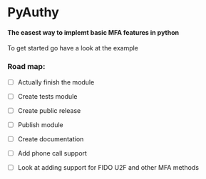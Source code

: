 # PyAuthy
#### The easest way to implemt basic MFA features in python

To get started go have a look at the example


### Road map:
 - [ ] Actually finish the module
 - [ ] Create tests module 
 - [ ] Create public release
 - [ ] Publish module
 - [ ] Create documentation
 - [ ] Add phone call support
 - [ ] Look at adding support for FIDO U2F and other MFA methods


